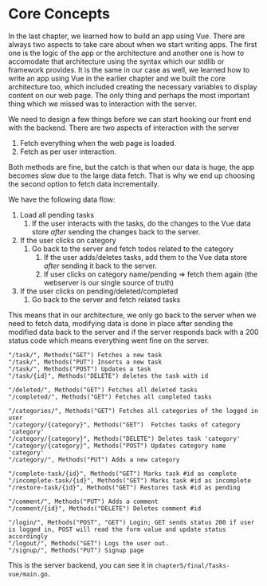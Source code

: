# Core Concepts

In the last chapter, we learned how to build an app using Vue. There are always two aspects to take care about when we start writing apps. The first one is the logic of the app or the architecture and another one is how to accomodate that architecture using the syntax which our stdlib or framework provides. It is the same in our case as well, we learned how to write an app using Vue in the earlier chapter and we built the core architecture too, which included creating the necessary variables to display content on our web page. The only thing and perhaps the most important thing which we missed was to interaction with the server.

We need to design a few things before we can start hooking our front end with the backend. There are two aspects of interaction with the server

1. Fetch everything when the web page is loaded.
1. Fetch as per user interaction.

Both methods are fine, but the catch is that when our data is huge, the app becomes slow due to the large data fetch. That is why we end up choosing the second option to fetch data incrementally.

We have the following data flow:

1. Load all pending tasks
	1. If the user interacts with the tasks, do the changes to the Vue data store _after_ sending the changes back to the server.
1. If the user clicks on category
	1. Go back to the server and fetch todos related to the category
		1. If the user adds/deletes tasks, add them to the Vue data store _after_ sending it back to the server.
		1. If user clicks on category name/pending => fetch them again (the webserver is our single source of truth)
1. If the user clicks on pending/deleted/completed
	1. Go back to the server and fetch related tasks
		
This means that in our architecture, we only go back to the server when we need to fetch data, modifying data is done in place after sending the modified data back to the server and if the server responds back with a 200 status code which means everything went fine on the server.


	"/task/", Methods("GET") Fetches a new task
	"/task/", Methods("PUT") Inserts a new task
	"/task/", Methods("POST") Updates a task
	"/task/{id}", Methods("DELETE") deletes the task with id

	"/deleted/", Methods("GET") Fetches all deleted tasks
	"/completed/", Methods("GET") Fetches all completed tasks

	"/categories/", Methods("GET") Fetches all categories of the logged in user
	"/category/{category}", Methods("GET")  Fetches tasks of category 'category'
	"/category/{category}", Methods("DELETE") Deletes task 'category'
	"/category/{category}", Methods("POST") Updates category name 'category'
	"/category/", Methods("PUT") Adds a new category

	"/complete-task/{id}", Methods("GET") Marks task #id as complete
	"/incomplete-task/{id}", Methods("GET") Marks task #id as incomplete
	"/restore-task/{id}", Methods("GET") Restores task #id as pending

	"/comment/", Methods("PUT") Adds a comment
	"/comment/{id}", Methods("DELETE") Deletes comment #id

	"/login/", Methods("POST", "GET") Login; GET sends status 200 if user is logged in, POST will read the form value and update status accordingly
	"/logout/", Methods("GET") Logs the user out.
	"/signup/", Methods("PUT") Signup page

This is the server backend, you can see it in `chapter5/final/Tasks-vue/main.go`.
